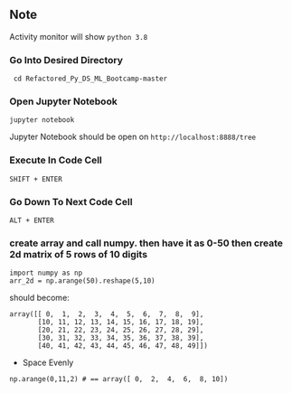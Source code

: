 ## Note

Activity monitor will show `python 3.8`

### Go Into Desired Directory

```
 cd Refactored_Py_DS_ML_Bootcamp-master
```

### Open Jupyter Notebook

```
jupyter notebook
```

Jupyter Notebook should be open on `http://localhost:8888/tree`

### Execute In Code Cell

`SHIFT + ENTER`

### Go Down To Next Code Cell

`ALT + ENTER`

### create array and call numpy. then have it as 0-50 then create 2d matrix of 5 rows of 10 digits

```
import numpy as np
arr_2d = np.arange(50).reshape(5,10)
```

should become:

```
array([[ 0,  1,  2,  3,  4,  5,  6,  7,  8,  9],
       [10, 11, 12, 13, 14, 15, 16, 17, 18, 19],
       [20, 21, 22, 23, 24, 25, 26, 27, 28, 29],
       [30, 31, 32, 33, 34, 35, 36, 37, 38, 39],
       [40, 41, 42, 43, 44, 45, 46, 47, 48, 49]])
```

- Space Evenly

```
np.arange(0,11,2) # == array([ 0,  2,  4,  6,  8, 10])
```
